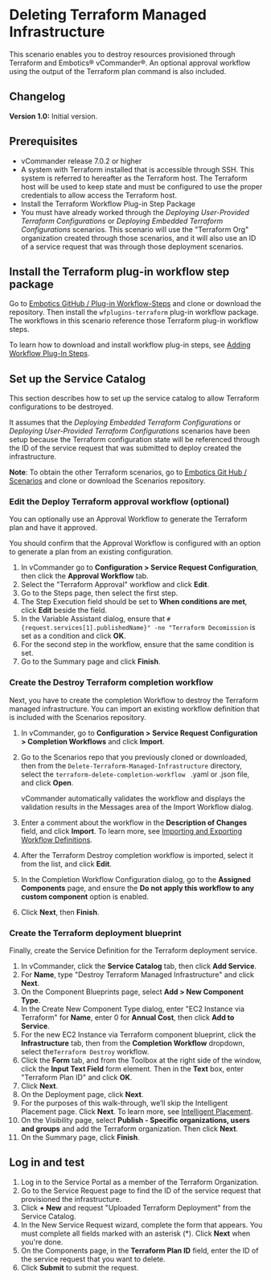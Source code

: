 # Deleting Terraform Managed Infrastructure

This scenario enables you to destroy resources provisioned through Terraform and Embotics® vCommander®. An optional approval workflow using the output of the Terraform plan command is also included.

## Changelog

**Version 1.0:** Initial version.

## Prerequisites

- vCommander release 7.0.2 or higher
- A system with Terraform installed that is accessible through SSH. This system is referred to hereafter as the Terraform host. 
  The Terraform host will be used to keep state and must be configured to use the proper credentials to allow access the Terraform host.
- Install the Terraform Workflow Plug-in Step Package
- You must have already worked through the *Deploying User-Provided Terraform Configurations* or  *Deploying Embedded Terraform Configurations* scenarios. This scenario will use the "Terraform Org" organization created through those scenarios, and it will also use an ID of a service request that was through those deployment scenarios. 

## Install the Terraform plug-in workflow step package

Go to [Embotics GitHub / Plug-in Workflow-Steps](https://github.com/Embotics/Plug-in-Workflow-Steps) and clone or download the repository. Then install the `wfplugins-terraform` plug-in workflow package. The workflows in this scenario reference those Terraform plug-in workflow steps.

To learn how to download and install workflow plug-in steps, see [Adding Workflow Plug-In Steps](http://docs.embotics.com/vCommander/Using-Plug-In-WF-Steps.htm#Adding).

## Set up the Service Catalog

This section describes how to set up the service catalog to allow Terraform configurations to be destroyed. 

It assumes that the *Deploying Embedded Terraform Configurations* or *Deploying User-Provided Terraform Configurations* scenarios have been setup because the Terraform configuration state will be referenced through the ID of the service request that was submitted to deploy created the infrastructure.

**Note**: To obtain the other Terraform scenarios, go to [Embotics Git Hub / Scenarios](https://github.com/Embotics/Scenarios) and clone or download the Scenarios repository.

### Edit the Deploy Terraform approval workflow (optional)
You can optionally use an Approval Workflow to generate the Terraform plan and have it approved. 

You should confirm that the Approval Workflow is configured with an option to generate a plan from an existing configuration.

1. In vCommander go to **Configuration > Service Request Configuration**, then click the **Approval Workflow** tab.
1. Select the "Terraform Approval" workflow and click **Edit**.
1. Go to the Steps page, then select the first step.
1. The Step Execution field should be set to **When conditions are met**, click **Edit** beside the field.
1. In the Variable Assistant dialog, ensure that `#{request.services[1].publishedName}" -ne "Terraform Decomission` is set as a condition and click **OK**.
1. For the second step in the workflow, ensure that the same condition is set.
1. Go to the Summary page and click **Finish**.


### Create the Destroy Terraform completion workflow
Next, you have to create the completion Workflow to destroy the Terraform managed infrastructure. You can import an existing workflow definition that is included with the Scenarios repository.

1. In vCommander, go to **Configuration > Service Request Configuration > Completion Workflows** and click **Import**.
1. Go to the Scenarios repo that you previously cloned or downloaded, then from the `Delete-Terraform-Managed-Infrastructure` directory, select the `terraform-delete-completion-workflow ` .yaml or .json file, and click **Open**.

   vCommander automatically validates the workflow and displays the validation results in the Messages area of the Import Workflow dialog.
1. Enter a comment about the workflow in the **Description of Changes** field, and click **Import**. To learn more, see [Importing and Exporting Workflow Definitions](http://docs.embotics.com/vCommander/exporting-and-importing-workflows.htm).
1. After the Terraform Destroy completion workflow is imported, select it from the list, and click **Edit**.
1. In the Completion Workflow Configuration dialog, go to the **Assigned Components** page, and ensure the **Do not apply this workflow to any custom component** option is enabled. 
1. Click **Next**, then **Finish**.

### Create the Terraform deployment blueprint

Finally, create the Service Definition for the Terraform deployment service.

1. In vCommander, click the **Service Catalog** tab, then click **Add Service**.
1. For **Name**, type "Destroy Terraform Managed Infrastructure" and click **Next**.
1. On the Component Blueprints page, select **Add > New Component Type**. 
1. In the Create New Component Type dialog, enter "EC2 Instance via Terraform" for **Name**,  enter 0 for **Annual Cost**, then click **Add to Service**.
1. For the new EC2 Instance via Terraform component blueprint, click the **Infrastructure** tab, then from the **Completion Workflow** dropdown, select the`Terraform Destroy` workflow.
1. Click the **Form** tab, and from the Toolbox at the right side of the window, click the **Input Text Field** form element. Then in the **Text** box, enter "Terraform Plan ID" and click **OK**. 
1. Click **Next**.
1. On the Deployment page, click **Next**. 
1. For the purposes of this walk-through, we’ll skip the Intelligent Placement page. Click **Next**. 
   To learn more, see [Intelligent Placement](http://docs.embotics.com/vCommander/intelligent-placement.htm).
1. On the Visibility page, select **Publish - Specific organizations, users and groups** and add the Terraform organization. Then click **Next**.
1. On the Summary page, click **Finish**.

## Log in and test
1. Log in to the Service Portal as a member of the Terraform Organization.
1. Go to the Service Request page to find the ID of the service request that provisioned the infrastructure.
1. Click **+ New** and request "Uploaded Terraform Deployment" from the Service Catalog.
1. In the New Service Request wizard, complete the form that appears. You must complete all fields marked with an asterisk (&ast;). Click **Next** when you're done.
1. On the Components page, in the **Terraform Plan ID** field, enter the ID of the service request that you want to delete. 
1. Click **Submit** to submit the request.
